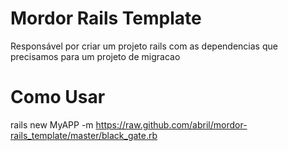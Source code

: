 # Mordor Rails Template

Responsável por criar um projeto rails com as dependencias que precisamos para um projeto de migracao

# Como Usar

rails new MyAPP -m https://raw.github.com/abril/mordor-rails_template/master/black_gate.rb
